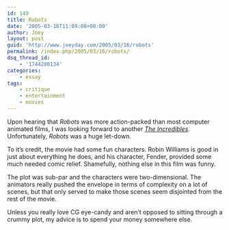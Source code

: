 ```yaml
---
id: 149
title: Robots
date: '2005-03-16T11:09:08+00:00'
author: Joey
layout: post
guid: 'http://www.joeyday.com/2005/03/16/robots'
permalink: /index.php/2005/03/16/robots/
dsq_thread_id:
    - '1744280134'
categories:
    - essay
tags:
    - critique
    - entertainment
    - movies
---
```


Upon hearing that <cite>Robots</cite> was more action-packed than most computer animated films, I was looking forward to another <cite>[The Incredibles](http://www.amazon.com/exec/obidos/redirect?tag=joeyday-20%26link_code=xm2%26camp=2025%26creative=165953%26path=http://www.amazon.com/gp/redirect.html%253fASIN=B00005JN4W%2526location=/o/ASIN/B00005JN4W%25253FSubscriptionId=09XQMBPM9EDAPGEVZ3R2 "View product details at Amazon")</cite>. Unfortunately, <cite>Robots</cite> was a huge let-down.

To it’s credit, the movie had some fun characters. Robin Williams is good in just about everything he does, and his character, Fender, provided some much needed comic relief. Shamefully, nothing else in this film was funny.

The plot was sub-par and the characters were two-dimensional. The animators really pushed the envelope in terms of complexity on a lot of scenes, but that only served to make those scenes seem disjointed from the rest of the movie.

Unless you really love CG eye-candy and aren’t opposed to sitting through a crummy plot, my advice is to spend your money somewhere else.